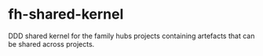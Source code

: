 # fh-shared-kernel
DDD shared kernel for the family hubs projects containing artefacts that can be shared across projects. 
